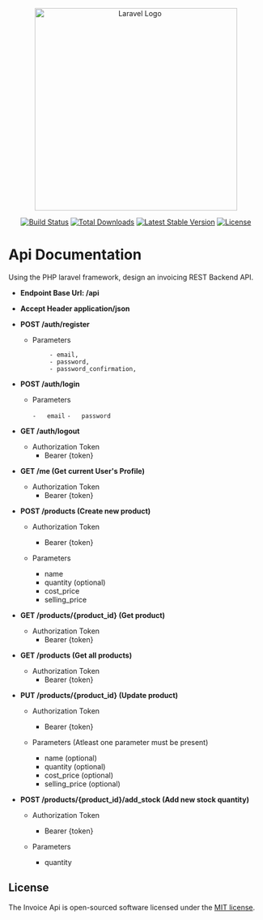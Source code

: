 <p align="center"><a href="https://laravel.com" target="_blank"><img src="https://raw.githubusercontent.com/laravel/art/master/logo-lockup/5%20SVG/2%20CMYK/1%20Full%20Color/laravel-logolockup-cmyk-red.svg" width="400" alt="Laravel Logo"></a></p>

<p align="center">
<a href="https://github.com/laravel/framework/actions"><img src="https://github.com/laravel/framework/workflows/tests/badge.svg" alt="Build Status"></a>
<a href="https://packagist.org/packages/laravel/framework"><img src="https://img.shields.io/packagist/dt/laravel/framework" alt="Total Downloads"></a>
<a href="https://packagist.org/packages/laravel/framework"><img src="https://img.shields.io/packagist/v/laravel/framework" alt="Latest Stable Version"></a>
<a href="https://packagist.org/packages/laravel/framework"><img src="https://img.shields.io/packagist/l/laravel/framework" alt="License"></a>
</p>

# Api Documentation

Using the PHP laravel framework, design an invoicing REST Backend
API.

-   **Endpoint Base Url: /api**

-   **Accept Header application/json**

-   **POST /auth/register**

    -   Parameters

    ```
            - email,
            - password,
            - password_confirmation,
    ```

-   **POST /auth/login**

    -   Parameters

        `-   email`
        `-   password`

-   **GET /auth/logout**

    -   Authorization Token
        -   Bearer {token}

-   **GET /me (Get current User's Profile)**

    -   Authorization Token
        -   Bearer {token}

-   **POST /products (Create new product)**

    -   Authorization Token

        -   Bearer {token}

    -   Parameters
        -   name
        -   quantity (optional)
        -   cost_price
        -   selling_price

-   **GET /products/{product_id} (Get product)**

    -   Authorization Token
        -   Bearer {token}

-   **GET /products (Get all products)**

    -   Authorization Token
        -   Bearer {token}

-   **PUT /products/{product_id} (Update product)**

    -   Authorization Token

        -   Bearer {token}

    -   Parameters (Atleast one parameter must be present)
        -   name (optional)
        -   quantity (optional)
        -   cost_price (optional)
        -   selling_price (optional)

-   **POST /products/{product_id}/add_stock (Add new stock quantity)**

    -   Authorization Token

        -   Bearer {token}

    -   Parameters
        -   quantity

## License

The Invoice Api is open-sourced software licensed under the [MIT license](https://opensource.org/licenses/MIT).
